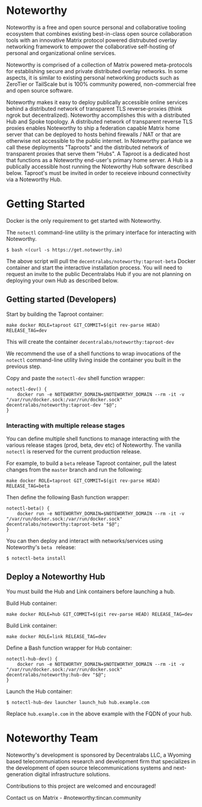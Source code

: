 # Noteworthy

Noteworthy is a free and open source personal and collaborative tooling ecosystem that combines existing best-in-class open source collaboration tools with an innovative Matrix protocol powered distrubuted overlay networking framework to empower the collaborative self-hosting of personal and organizational online services.

Noteworthy is comprised of a collection of Matrix powered meta-protocols for establishing secure and private distributed overlay networks. In some aspects, it is similar to existing personal networking products such as ZeroTier or TailScale but is 100% community powered, non-commercial free and open source software.

Noteworthy makes it easy to deploy publically accessible online services behind a distributed network of transparent TLS reverse-proxies (think ngrok but decentralized). Noteworthy accomplishes this with a distributed Hub and Spoke topology. A distributed network of transparent reverse TLS proxies enables Noteworthy to ship a federation capable Matrix home server that can be deployed to hosts behind firewalls / NAT or that are otherwise not accessible to the public internet. In Noteworthy parlance we call these deployments "Taproots" and the distributed network of transparent proxies that serve them "Hubs". A Taproot is a dedicated host that functions as a Noteworthy end-user's primary home server. A Hub is a publically accessible host running the Noteworthy Hub software described below. Taproot's must be invited in order to receieve inbound connectivity via a Noteworthy Hub.


# Getting Started
Docker is the only requirement to get started with Noteworthy.

The `notectl` command-line utility is the primary interface for interacting with Noteworthy.
```
$ bash <(curl -s https://get.noteworthy.im)
```

The above script will pull the `decentralabs/noteworthy:taproot-beta` Docker container and start the interactive installation process. You will need to request an invite to the public Decentralabs Hub if you are not planning on deploying your own Hub as described below.


## Getting started (Developers)
Start by building the Taproot container:
```
make docker ROLE=taproot GIT_COMMIT=$(git rev-parse HEAD) RELEASE_TAG=dev
```

This will create the container `decentralabs/noteworthy:taproot-dev`

We recommend the use of a shell functions to wrap invocations of the `notectl` command-line utility living inside the container you built in the previous step.

Copy and paste the `notectl-dev` shell function wrapper:
```
notectl-dev() {
	docker run -e NOTEWORTHY_DOMAIN=$NOTEWORTHY_DOMAIN --rm -it -v "/var/run/docker.sock:/var/run/docker.sock" decentralabs/noteworthy:taproot-dev "$@";
}
```

### Interacting with multiple release stages
You can define multiple shell functions to manage interacting with the various release stages (prod, beta, dev etc) of Noteworthy.
The vanilla `notectl` is reserved for the current production release.

For example, to build a `beta` release Taproot container, pull the latest changes from the `master` branch and run the following:
```
make docker ROLE=taproot GIT_COMMIT=$(git rev-parse HEAD) RELEASE_TAG=beta
```
Then define the following Bash function wrapper:
```
notectl-beta() {
	docker run -e NOTEWORTHY_DOMAIN=$NOTEWORTHY_DOMAIN --rm -it -v "/var/run/docker.sock:/var/run/docker.sock" decentralabs/noteworthy:taproot-beta "$@";
}
```
You can then deploy and interact with networks/services using Noteworthy's `beta ` release:
```
$ notectl-beta install
```
## Deploy a Noteworthy Hub
You must build the Hub and Link containers before launching a hub.

Build Hub container:
```
make docker ROLE=hub GIT_COMMIT=$(git rev-parse HEAD) RELEASE_TAG=dev
```
Build Link container:
```
make docker ROLE=link RELEASE_TAG=dev
```

Define a Bash function wrapper for Hub container:
```
notectl-hub-dev() {
	docker run -e NOTEWORTHY_DOMAIN=$NOTEWORTHY_DOMAIN --rm -it -v "/var/run/docker.sock:/var/run/docker.sock" decentralabs/noteworthy:hub-dev "$@";
}
```

Launch the Hub container:
```
$ notectl-hub-dev launcher launch_hub hub.example.com
```
Replace `hub.example.com` in the above example with the FQDN of your hub.

# Noteworthy Team
Noteworthy's development is sponsored by Decentralabs LLC, a Wyoming based telecommuniations research and development firm that specializes in the development of open source telecommunications systems and next-generation digital infrastructure solutions.

Contributions to this project are welcomed and encouraged!

Contact us on Matrix - #noteworthy:tincan.community

